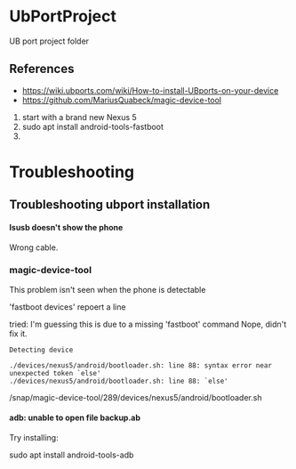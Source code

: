 # UbPortProject
UB port project folder

## References
* https://wiki.ubports.com/wiki/How-to-install-UBports-on-your-device
* https://github.com/MariusQuabeck/magic-device-tool

1. start with a brand new Nexus 5
2. sudo apt install android-tools-fastboot
3. 



# Troubleshooting

## Troubleshooting ubport installation

#### lsusb doesn't show the phone
Wrong cable.

### magic-device-tool

This problem isn't seen when the phone is detectable

'fastboot devices' repoert a line

tried: I'm guessing this is due to a missing 'fastboot' command
  Nope, didn't fix it.

```
Detecting device

./devices/nexus5/android/bootloader.sh: line 88: syntax error near unexpected token `else'
./devices/nexus5/android/bootloader.sh: line 88: `else'
```
/snap/magic-device-tool/289/devices/nexus5/android/bootloader.sh

#### adb: unable to open file backup.ab
Try installing:

sudo apt install android-tools-adb

